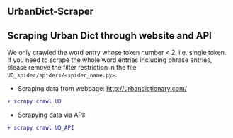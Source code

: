 ## UrbanDict-Scraper


Scraping Urban Dict through website and API
-------------

We only crawled the word entry whose token number < 2, i.e. single token. If you need to scrape the whole word entries including phrase entries, please remove the filter restriction in the file `UD_spider/spiders/<spider_name.py>`.

* Scraping data from webpage: http://urbandictionary.com/
```diff
+ scrapy crawl UD
```

* Scrapying data via API:
```diff
+ scrapy crawl UD_API
```
